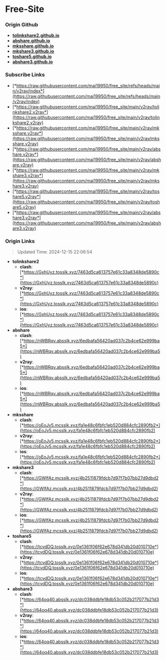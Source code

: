 # Free-Site

### Origin Github

- [**tolinkshare2.github.io**](https://github.com/tolinkshare2/tolinkshare2.github.io)
- [**abshare.github.io**](https://github.com/abshare/abshare.github.io)
- [**mksshare.github.io**](https://github.com/mksshare/mksshare.github.io)
- [**mkshare3.github.io**](https://github.com/mkshare3/mkshare3.github.io)
- [**toshare5.github.io**](https://github.com/toshare5/toshare5.github.io)
- [**abshare3.github.io**](https://github.com/abshare3/abshare3.github.io)

### Subscribe Links

- [*https://raw.githubusercontent.com/mai19950/free_site/refs/heads/main/v2ray/index*](https://raw.githubusercontent.com/mai19950/free_site/refs/heads/main/v2ray/index)
- [*https://raw.githubusercontent.com/mai19950/free_site/main/v2ray/tolinkshare2.v2ray*](https://raw.githubusercontent.com/mai19950/free_site/main/v2ray/tolinkshare2.v2ray)
- [*https://raw.githubusercontent.com/mai19950/free_site/main/v2ray/mksshare.v2ray*](https://raw.githubusercontent.com/mai19950/free_site/main/v2ray/mksshare.v2ray)
- [*https://raw.githubusercontent.com/mai19950/free_site/main/v2ray/abshare.v2ray*](https://raw.githubusercontent.com/mai19950/free_site/main/v2ray/abshare.v2ray)
- [*https://raw.githubusercontent.com/mai19950/free_site/main/v2ray/mkshare3.v2ray*](https://raw.githubusercontent.com/mai19950/free_site/main/v2ray/mkshare3.v2ray)
- [*https://raw.githubusercontent.com/mai19950/free_site/main/v2ray/toshare5.v2ray*](https://raw.githubusercontent.com/mai19950/free_site/main/v2ray/toshare5.v2ray)
- [*https://raw.githubusercontent.com/mai19950/free_site/main/v2ray/abshare3.v2ray*](https://raw.githubusercontent.com/mai19950/free_site/main/v2ray/abshare3.v2ray)

### Origin Links

> Updated Time: 2024-12-15 22:06:54

- **tolinkshare2**
  - **clash**: [*https://GxhUyz.tosslk.xyz/7463d5ca613757e61c33a8348de5890c*](https://GxhUyz.tosslk.xyz/7463d5ca613757e61c33a8348de5890c)
  - **v2ray**: [*https://GxhUyz.tosslk.xyz/7463d5ca613757e61c33a8348de5890c*](https://GxhUyz.tosslk.xyz/7463d5ca613757e61c33a8348de5890c)
  - **ios**: [*https://GxhUyz.tosslk.xyz/7463d5ca613757e61c33a8348de5890c*](https://GxhUyz.tosslk.xyz/7463d5ca613757e61c33a8348de5890c)
- **abshare**
  - **clash**: [*https://nWBRqv.absslk.xyz/6edbafa56420ad037c2b4ce62e999ba5*](https://nWBRqv.absslk.xyz/6edbafa56420ad037c2b4ce62e999ba5)
  - **v2ray**: [*https://nWBRqv.absslk.xyz/6edbafa56420ad037c2b4ce62e999ba5*](https://nWBRqv.absslk.xyz/6edbafa56420ad037c2b4ce62e999ba5)
  - **ios**: [*https://nWBRqv.absslk.xyz/6edbafa56420ad037c2b4ce62e999ba5*](https://nWBRqv.absslk.xyz/6edbafa56420ad037c2b4ce62e999ba5)
- **mksshare**
  - **clash**: [*https://oEoJv5.mcsslk.xyz/fa1e48c6fbfc1eb520d884cfc2890fb2*](https://oEoJv5.mcsslk.xyz/fa1e48c6fbfc1eb520d884cfc2890fb2)
  - **v2ray**: [*https://oEoJv5.mcsslk.xyz/fa1e48c6fbfc1eb520d884cfc2890fb2*](https://oEoJv5.mcsslk.xyz/fa1e48c6fbfc1eb520d884cfc2890fb2)
  - **ios**: [*https://oEoJv5.mcsslk.xyz/fa1e48c6fbfc1eb520d884cfc2890fb2*](https://oEoJv5.mcsslk.xyz/fa1e48c6fbfc1eb520d884cfc2890fb2)
- **mkshare3**
  - **clash**: [*https://GWlfAz.mcsslk.xyz/4b2511879fdcb7d97f7b07bb27d9dbd2*](https://GWlfAz.mcsslk.xyz/4b2511879fdcb7d97f7b07bb27d9dbd2)
  - **v2ray**: [*https://GWlfAz.mcsslk.xyz/4b2511879fdcb7d97f7b07bb27d9dbd2*](https://GWlfAz.mcsslk.xyz/4b2511879fdcb7d97f7b07bb27d9dbd2)
  - **ios**: [*https://GWlfAz.mcsslk.xyz/4b2511879fdcb7d97f7b07bb27d9dbd2*](https://GWlfAz.mcsslk.xyz/4b2511879fdcb7d97f7b07bb27d9dbd2)
- **toshare5**
  - **clash**: [*https://tcvdDQ.tosslk.xyz/0e1361f06f62e678d341db20d010710e*](https://tcvdDQ.tosslk.xyz/0e1361f06f62e678d341db20d010710e)
  - **v2ray**: [*https://tcvdDQ.tosslk.xyz/0e1361f06f62e678d341db20d010710e*](https://tcvdDQ.tosslk.xyz/0e1361f06f62e678d341db20d010710e)
  - **ios**: [*https://tcvdDQ.tosslk.xyz/0e1361f06f62e678d341db20d010710e*](https://tcvdDQ.tosslk.xyz/0e1361f06f62e678d341db20d010710e)
- **abshare3**
  - **clash**: [*https://64oq40.absslk.xyz/dc038ddbfe18db53c052b217077b21d3*](https://64oq40.absslk.xyz/dc038ddbfe18db53c052b217077b21d3)
  - **v2ray**: [*https://64oq40.absslk.xyz/dc038ddbfe18db53c052b217077b21d3*](https://64oq40.absslk.xyz/dc038ddbfe18db53c052b217077b21d3)
  - **ios**: [*https://64oq40.absslk.xyz/dc038ddbfe18db53c052b217077b21d3*](https://64oq40.absslk.xyz/dc038ddbfe18db53c052b217077b21d3)
